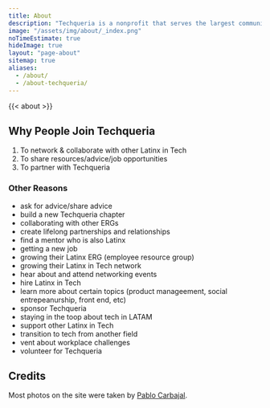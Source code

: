 ```yaml
---
title: About
description: "Techqueria is a nonprofit that serves the largest community of Latinx in Tech. 💻"
image: "/assets/img/about/_index.png"
noTimeEstimate: true
hideImage: true
layout: "page-about"
sitemap: true
aliases:
  - /about/
  - /about-techqueria/
---
```


{{< about >}}

## Why People Join Techqueria

1. To network & collaborate with other Latinx in Tech
2. To share resources/advice/job opportunities
3. To partner with Techqueria

### Other Reasons

- ask for advice/share advice
- build a new Techqueria chapter
- collaborating with other ERGs
- create lifelong partnerships and relationships
- find a mentor who is also Latinx
- getting a new job
- growing their Latinx ERG (employee resource group)
- growing their Latinx in Tech network
- hear about and attend networking events
- hire Latinx in Tech
- learn more about certain topics (product manageement, social entrepeanurship, front end, etc)
- sponsor Techqueria
- staying in the toop about tech in LATAM
- support other Latinx in Tech
- transition to tech from another field
- vent about workplace challenges
- volunteer for Techqueria

<!-- >
Partnering with Salvador Guerrero in the launch of the new Denver Techqueria chapter.
It's been hard to find Latinx in tech in my market, so it would be great to expand my network remotely.
I went to an event at the Adobe in SF and loved the vibe. I would love to be apart of the community of like-minded individuals.
I'm interested in order to develop a network and make new connections.
I would love to network with other UX designers and find job opportunities in San Francisco, Seattle, and Denver.
I am new in the city, I heard about you in the latinofest. Sounds great, I want to know more.
As a 4th year I am still executing a go getter mentality and looking for positive resources to help me succeed !
I’m interested because it offers an opportunity to be able to network with fellow Latino/Hispanics exploring the same or similar paths.
I attended LTX Fest and was overwhelmed (in the best way possible) by all the love and support the Latinx tech world provides. I never knew what I was missing out on, and now that I do - I'm extremely dedicated to finding a community to support my future growth as a Latina in the tech industry.
I want to meet other latinx people who are in tech and represent out here. It is always great to network!
I am interested in getting to know who in our Latino community is in Tech and any projects that they are involved with.
I'd like to join to connect to the Latinx community in tech in my community. As well to possibly form partnerships to host meetup events or speakers at Favor.
Met Shashi and Andrea at the LTXFest. I would like to support the community as best as I can
I have recently taken up an interested in tech and have started classes on Code Academy. I am looking for a community for like minded individuals and to feel empowered as a Latina in tech!
I was referred to this community through a friend in the tech industry and someone already a member of this community. Looking to learn as much as I can about tech (I am new to tech and to sales), and looking to learn with folks similar to me.
I am the global co-lead of Verizon Media's Latinos in Tech (LIT) Employee Resource Group. I would love to join and support in any way possible.
Making the choice to explore my interests in the tech industry wasn't something I ever invisioned myself doing until I reached university and found a community of people from similari backgrounds that inspired me to pursue computer science. It was through them that I learned the true value of community and as such, would love the opportunity to become a part of techqueria.
I want to increase my engagement with fellow Latinxs. I am looking to network.
I'm looking to find community, network, and learn from others in the industry.
Looking to network with Latinos in the tech community.
Would love to connect with a LatinX community of people working in tech. Support, collaboration, friendships and networking.
Meet other Latino tech pros
Meet other people in the same industry
I'm looking to connect with Latinos already in Tech as it is the industry into which I am hoping move.
I had already heard about Techqueria from my coworker and unfortunately missed some events due to prior engagements. I never knew the Latinx community within tech is as big as it is and LTX fest showed me just that and made me so happy and made me want to connect more with other Latinx people.
I was involved on leadership on the Hispanic Staff Association as a former staffer on Capitol Hill for Congressman Chuy García of Chicago, so now that I've transitioned to a career in tech, I also hope to get involved with the Latino community here.
Would like to share opportunities for Latinxs in tech in the Bay Area and get involved if I can.
After learning about Techqueria at the LIT Summit, it seemed like such a great community to be a part of and to learn from other's experiences.
I would like to expand my network in the tech industry and be able to mentor from my knowledge to others in the fintech industry
Recruiting the best team possible!
A couple of my co-workers have been talking about the channel since we work remotely. It is quite hard finding latinos that work in tech. This is why I'm excited to see a whole community of them
Connect with other Latino/Latina tech community members
Sharing my experience and knowledge with the community and building a diverse support network in my chosen  industry.
I want to join a Tech community that is predominately Latinx heritage.
I heard great things from my friends who attended Grace Hopper recently and we have a Los Snaps! ERG group that we'd love to host more events in Los Angeles with other latinos in tech.
I'm trying to get more involved with communities like this one
I work for Bitwise Industries in Fresno California, and our focus as an organization is to uplift communities through tech. We have a strong Latino community in Our organization and we’d love to have a Techqueria chapter in the Central Valley!
Looking to connect to more comunidad in this industry.
Join a community that I can make a difference with
To support our community. To increase the % of women in tech roles.
I’m interested because I want to be able to connect with other Latino professionals in the recruitment industry that can help me grow and transition into the tech industry.
Want to connect to the Latinx community.
I would like to give back to the community and for the betterment of future generations.
I was at the Latinx Heritage Event at CB on 10/9, I received an invite via the Nextplay slack, I was encouraged to join the Slack channel at the event.
I would like to connect more with Latinx community in tech! I’m thinking of pursuing tech as a future job opportunities but still unsure.
As a Latinx person in Tech in SF, I have found very little community, hoping Techqueria can give me a little of that!\r\n\r\nAlso, Francis who I've heard speak at various events is awesome and I loved to learn more from her! :)
I feel that I can grow and become more informed and sufficient with the tech industry.
I'm interested in understanding how Tech can be leveraged to enhance health and wellness outcomes in Latinx communities. We are a particularly marginalized community in terms health metrics, and I believe by sharing ideas we can work to improve our conditions.
I am a recent first generation graduate and would like to join a supportive Latinx community to grow my network. Looking for job opportunities and a space to grow and support other Latinx.
To connect with more latinos and make connections with my people.
Actively looking for a new role in people operations, diversity, equity and inclusion and social impact.
Community, sharing job opportunities and being an ally to other people of color in tech!
I've followed the group on Meetup for quite sometime.  I finally was able to go to an event and had a great time meeting other people that are part of the Latinx community.
I've been looking for an active LatinX commmunity for connecting, since we are still a small minority in tech fields.
Always want to be closer to my latinx community and this seems like a great group. Also, great freaking name (Techqueria)!
Would like to expand my network in the LatinX community
Be able to gather knowledge on how to network and be professional. Additionally be the ambassador of my school and help spread the word of our latinx community.
I'm currently a student at Skyline College, apart of student government, the president of LASO club (Latin American Student Organization), and a member at our Engineering Tech and Scholars Learning Community. Our school population consists more than 50% of latinos and as a representation of our student body but being latina I'd like to help my school show our students that there are a lot of latinos in the tech industry and they won't be alone in this journey by making connections.
Wanted to find a community of Latinos around where I live.
really enjoyed the event at crunchbase. as a Portuguese I felt really welcomed to the group.
Nice community, I went to a meetup in crunchbase and liked it.
I'm new in the tech scene, and I'm trying to find a community. I met some people from Techqueria today at the LTX Fest and they seemed great. I look forward to the opportunities and friendships that will come out of membership in this community.
Growth my tech network in the US
Would like to open my network to other Latinos to help them with sales opportunities/jobs.  \r\n
I am interested in creating community among other latinas in tech. I would also love to share relevant opportunities with my students
I'm looking for a community of like minded people to discuss business, technology and other things.
Would love to meet local developers and contribute to the community.
I had a great chat with Kristal Garcia about the Techqueria community and want to connect with other people of LatinX descent in the tech industry.
Networking and meeting tech entrepreneurs
I am one of the directors at a tech education organization. We focus on empowering low-income communities of color to get connected to the tech sector.
Share volunteer opportunities and connect our students to mentors and role models
I want to connect to different people, networking, and help to empower women
Connecting with other Latinxs in product and design, mentor and support each other
Would like to get connected and learn from others already in tech
I want to connect to with other Latinx people in tech in the Bay and learn from them!
Community
I feel like it's important to meet other Latinx people in tech because we are a minority in these spaces. We can use this community to guide each other and help lift one another up.
I want to help Latinx to create a high-achieving Personal Brand Look
Meet new people, Learn about the industry from other perspectives, and open to new job opportunities.
To connect with other Latinx techies and give back.
I have always worked in tech and media and would love to be connected to other Latinx professionals in the tech community.
I am invested in improving diversity within Tech and opening up conversations around the role Tech is playing to both benefit and harm the broader Latinx community.
I would like to expand my network and meet other Latinx in the industry.
I want to meet other Latinx members of the community to learn about the impact they’re making. Also, I want to know how these bright minds think tech can solve some of the issues disproportionately affecting our community in the U.S. and beyond.
I want to be more involved with the latinx community in tech, especially as a former Code2040 fellow
I would like to meet more people in the tech industry and join a community that supports and uplifts each other.
I am a woman in tech and want to make a difference in the world. I want to share my positive experience at LTSE thus far.
To join a latin professional community, to support the community, networking and have fun
Meet more Latinx folks in tech.
I want to be a more active Latinx member within the tech community bring in new members as well as helping my company ERG grown and retain employee that identify as Latinx.
I want to connect with other Latinx in the tech industry. I've found that when I am in a space with other Latinx there is a different kind of connection that makes it easier for me to communicate ideas. I believe that this community will help me in my career.
I want to expand my network of like-minded individuals and also serve as a future mentor to others. I want to share opportunities that I come across that may benefit others in the Latinx community.
I am interested in supporting and being supported by the community.
I'm latina and interested to become more informed in conversations related to latinos in tech.
Since the tech industry is very short on Latinx people, I find it very hard communicating/ networking with people. I am interested in Techqueria because it's the largest Latinx community.
I want to be a part of a community of Latinx professionals in Tech that understand me and support me in my professional aspirations. In addition, I want to attend events to network as well as assist the community as best I can.
It looks like a great opportunity to get to be exposed to amazing events and meet people from all different backgrounds.  Techqueria also seems very inspiring to think outside of the box and not to be afraid to break barriers.
I heard about Techqueria in a social event in another company here in SF. I got interested to connect with you, connect with peers, and explore volunteer opportunities.
I've always felt like there was a shortage of Latinx scholars within the Tech community. It's refreshing to know that there is a whole community solely devoted to Latinx people interested in tech.
I learned of Techqueria through Twilio's LatinX ERG and it seems like a great way to participate and connect with the LatinX tech community.
I love to support Latinos in Tech!
Sounds like a really cool community!
To support more latinx folks in the tech industry! \r\n\r\nI identify as Black, but am primarily of Haitian descent, which is arguably also Latinx. I've been in the tech industry for over 20 years and am trying to invest more energy in helping more people of color get in and be successful
Connect with other Latinos, and provide opportunities to others.
Im a first gen student looking to meet anyone willing to mentor a Latina in Tech
I support the vision.
I am interested in joining Techqueria because I would love to see more Hispanic representation in the tech industry. I want my people to have as much a chance as others to work in this field.
To meet la raza.\r\nTo learn about work opportunities.
I'm a recent graduate and transplant to the Bay Area looking to connect with fellow members of the Latinx community, especially those involved in tech and politics.
A coworker of mine told me about it as he is also a part of it and it definitely seems like something I would like to be a part of at this point in my life.
I would like to meet other Latinas who are in the tech field.
I am a Computer Science student graduating in Spring 2020 looking to meet  other Latinx individuals with a passion for tech, hear and learn from their experiences in the modern tech industry, and explore future full time employment opportunities.
I just need to expand my network and connect with my people, la Raza, saben? Barely starting out, so having a network that's already there, it'd be awesome to have the support.
I'd like to network with other Latinx in tech, discussing issues of importance to Latinx in tech and joining / supporting the community.
To meet people working in tech
I recently attended an event in San Francisco for Hispanic Heritage month. I truly enjoyed the connections I made with professionals that shared similar backgrounds. I would love to be part of this community where I can find a mentor, as well as mentor the younger members.
For a greater access to resources as well as job searching and inspiration from a good community.
I will graduate from IU in May 2020. I am looking for a role in tech consulting or business analytics.
I am looking to find a community of Latinx in tech, specifically in Data Science
I am about to graduate from school and would love to be connected with other fellow Latinx technologists to learn and grow with them. I also excited to attend meetings to connect with people and listen to their experiences in tech.
I'm an IT support specialist studying to become a programmer and looking to getting into cybersecurity. I heard about this community from the Computer Science Department Chair at my school.
I want to network with more latinos in this industry and find people to work on projects with.
I want to join a community of people who are aspiring to breakthrough in the tech field.
Curious to learn more about the community.
Me gustaria conectar con la comunidad latina involucrada en la industria del software. Principalmente extender mi red en Atlanta, GA.
To meet like minded individuals and contribute to the effort of connecting the latino community with tech.
Want to see more people of latinx descent and tech to socialize and learn new skills.
I would love to have the opportunity to network with and learn from other Latinxs in tech. This sounds like an awesome community!
Hi! I am looking to connect with other Latinx in tech with similar backgrounds to support one another in our careers. I recently moved to the Bay Area (courtesy of Adobe) from Texas.
It's been lonely often times being the only latinx in the different tech companies that i've been a part of. loved to learn and get to know other latinx folks.
Connecting with other Afrolatinx, Indigenous, Latinx, etc in and out of tech. This is a community that is closely related to my work but also who I am as a person and how I show up in my community.
I am looking to be a part of a Latinx Community. Many times being a part of this industry I feel isolated as if I do not belong because it is populated by people who do not look like me and do not face the same adversities as me.
Network
Support the latin tech community and get to know it
As a Latinx founder/tech professional, I've often felt like the only one in the room. It's not easy connecting with other Latinx folks in tech and Techqueria seems like an amazing community that I'd be honored to be a part of.
I would like to join a community that is enthusiastic and proactive about helping persons reach their maximum potential.
I'm a Brazilian Latina that studied engineering at Stanford and am a founding member of Democracy Earth, a blockchain voting nonprofit with roots in Argentina. I'm running for Congress in San Francisco and want to do the Latinx tech community proud. Generally, I want more Latinx camaraderie in my life.
I want to be more involved with the community
I love the community, love your events and all the great work you're doing
Asked to be a speaker by Phillip
I want to connect with people who come from a similar background as myself.
I'm trying to break into the tech industry and get my fellow latinos in as well.
I heard about the awesome community in this slack, and would like to join!
because is a awesome and large latinX community
My friend who's a part of it recommended I join since I would like to work in tech
I want to be able to possibly network to recieve opportunities towards mobile development.
Finding a community of other latinos in tech!
I would love to find other Latinas in Tech around my area! I was just at the Latina luncheon at GHC and was amazed of the Latinas in tech
I want to network
As a Latina/Chicana I have always struggled to get into tech internships because I wasn't prepared in the past and now I want to make sure I get mentored or connected with people who can support me throughout my journey. I'm a first generation student so trying to get through college was enough of a struggle, but now I'm entering the real world where I need all the help I can get to keep up with the tech industry and pave the way for more generations to come. I want to be competitive but not destructive, so please, I ask to be considered. It is hard to find any Latinx role models in the tech industry; I hope by being selected I can become that role model for someone else and help them as well.
Networking,  find a job,  learn
I would like to be part of a latinx community in tech that can support me professionally and let me connect with other people who share similar backgrounds
To increase the Latinx presence at my current company through hiring
I would love to hear more about what Latinxs in tech are doing in the Bay Area and to share the jobs we have available at my company!
Networking
I'd like to connect and learn from other Latinx folks locally and nationally. Sharing resources and building community through Slack is also another reason why I'd like to join the Techqueria Slack community.
I am proud of my Hispanic heritage and excited there is a community in the tech industry full of our culture and passion.
I am interested in meeting new people in the Latinx community who also work in tech
Because it looks interesting to me to connect with other spanish speaking people!
I want to connect with other latinx students and intern in the data analytics world.
I grew in Colombia, very undeveloped country for women in tech I want to share my experience in the tech field with my community and plan to do it so by joining groups that advocate for minorities in hispanic technical fields.
I'd like to join a community of Latinxs with whom I can consult with on career moves and offer advice to those seeking it.
As a resource to direct my students to, stay updated with tech industry
I recently moved to the US and starting a life in a new country is not always easy. I feel I can learn a lot personally and professionally surrounded by people that I feel I may have so much in common.
I recently graduated from college this past May 2019 and I’m looking for job opportunities in the tech industry. I would also like to join in order to network with other latinos that could help me fulfill my career goals.
Interested in building a tech company
Would love to hear more about events in the LatinX community and connect with others in my area.
I wanted to strengthen my network of latinx designers. I'm a student and looking for design resources and possible mentors.
I want to surround myself with empowering Latinx who are pursuing a tech career! I feel like being surrounded with others like myself would give me that extra boost of motivation to keep going in the tech industry and feel supported while doing so.
I’m a master student getting ready to get into the industry. It’s rare to see latinas in my field and I would love to get to know more latinas in tech
Connect with like minded folks to build a network and discuss the future of tech and how it impacts our communities.
I want to find a community of individuals that look like me and are passionate in what they do, specially if it's in design.
I would like to join because I see a lack of familiar faces in my compsci class and i'd like to connect with people that I can relate to.
I hear that all the cool tech latinos hang out here : )
I am interested in connecting with other Latinx identified professionals in the filed. I am also looking to recruit and connect candidates with opportunities at Boro.
Looking to find ways to help in the broader community
I've been to a few events and I'm part of the Latinx @ Twilio ERG board, so I think this would be a great way to get more connected to the community.
I am currently a student and will be done with the bootcamp in 3 months so I want to expand my network so I can facilitate my transition as a professional.
I recently completed a UX Bootcamp and would love to start meeting people who work in the industry and learn more about it.
Hi, I migrated to the US when I was 20 years old and I think it is important to stay connected, support one another and celebrate our heritage. A strong community that supports each other is key to grow professionally and as a community of strong and mindful individuals
I am new to the industry side of tech and would love to meet fellow Latinx.
I'd like to join Techqueria so that I can meet more Latinx folk who work within tech as well as provide any resources I have. Also, I work with youth of color and would love to have access to such a large group of Latinx folk so youth can see representation of folk that look like them in tech.
I'd like to meet and network with other Latinx in tech, and talk about different ways to make tech more inclusive. I'd also like to be part of any active efforts the group might have to encourage Latinx to seek a career in tech.
To join a community of fellow Latinx people in tech.
Would like to gain access to other amazing latinx in tech shaping the future for the next generation and contribute towards building a legacy of latinx as integral part of working America.
To share, hell and support latin women in tech
I would like to speak to people that can relate to our unique experiences at Latinx in Tech.
I am looking to make the jump into the tech industry. I have mainly worked in the beauty and lifestyle industry and I am ready for a change.
Venture Cafe Miami works to build a more diverse, inclusive, and accessible innovation ecosystem. We connect innovators to make things happen, and look forward to growing a partnership with Techqueria.
I’m interested in building a career leveraging tech and data for social impact through sustainable business models that focus on accessibility, efficiency and inclusion. I would love to connect and brainstorm possibilities for ways we can tap into high-potential talent in the Latinx community.
I want to reach out to the latino community in the bay area that works in the tech industry mainly to network and for mentorship. If possible, I would also like to get some help with my job search, since I have an upcoming deadline to find a job.
I am currently in a 10-month intensive coding program. when I first heard of Techqueria, I began following their social media pages to get more information and as a Daca recipient I feel like Techqueria would be so helpful for me.\r\n\r\n\r\n\r\n
I'm hoping to connect with fellow Latinx in the tech space.
As a Colombian-American woman who is a Product Manager at a tech startup in Atlanta, it would be wonderful to be part of an active community of Latinx folks in the Atlanta tech scene. Having the built-in network of Techqueria's presence in other cities across the country to refer to as we build one here in Atlanta is probably what I find most exciting!
To connect with other Latinos in tech and getting support in getting internships/jobs in the tech Industry.
There's not a big Latinx community around where I live and I'm looking to make up for the missing community.
I've heard amazing things about Techqueria through Built By Girls, and I want to become more involved with Latinxs in tech.
I heard about Techqueria and its big presence in the west coat and im excited it's coming here to Atlanta.
Para contactar otros latinos en tech
I want to be part of a community of latinx data scientists.
I am fairly new to programming and I want to be successful as a first generation, Latina female in Computer Science. I am involved with many clubs that are offered at my university but I would like to reach out to as many resources as I can.
I would like to join a community to see what new and interesting things are going on in the tech world.
-help the community\r\n-share knowledge
Share experiences and opportunities with other professionals in tech across the USA.
During my experience in tech, it has been difficult to fully connect and identify with other peers that do not share a similar background as I do. I would love to join Techqueria to network with other tech professionals who share my background and to be part of a familia.
My campus lacks a strong community for Latinx in Tech. I am apart of SHPE and WiCS, however, I would love to be apart of a community that is filled with people who have similar backgrounds as me.
I’m trying to increase my network in the Latino community. I also have a lot of questions around becoming a founder/ entrepreneur, and it would be great to get advise from other members of the Latino community.
I want to share my knowledge and at the same time grow
I just want to share my knowledge and experience with fellow Latinxs.
Talking with people in the Calibrate conference they recommend me to join this slack
I am in the process of shifting my career aspirations from HR to that of a web developer or software engineer. I don’t have much support from others of my culture or ethic group so joining this community would be amazing.
I was part of the Los Uber’s Latinx group at Uber and would like to connect with fellow latinx through out other tech companies.
To help build community.
I have alot of experience in events and marketing. Would like to lend a hand to help make events more successful and I'm interested in sharing out best practices.
I would like to be more involved in the tech arena supporting Latinx individuals grow in this industry and ensuring that we are properly represented! I would like to be involved in assisting with volunteering at events or being a part of the board in some capacity. Hope to give back!
I am interested in joining Techqueria because I would like to grow my network and meet other Latinx professionals.
I would like to join Techqueria because its something that I would be interested  in seeing the creative ideas that people have within the community.
Have some tacos when code
Just moved here from DC to the Bay Area. Looking to connect con mi gente en Tech.
Huge advocate for our community in tech
I want to be supported by a tech community that I'm not getting at my university!
I recently moved to Seattle from Los Angeles to start my full-time MBA program at the University of Washington Foster School of Business. I was a high school math teacher, but I am interested in careers in the tech industry, specifically corporate strategy, finance, and product management. Joining the techqueria community would be the perfect opportunity to meet people in the tech industry.
I want to make professional connections with other Latinx folks, as well as community. I haven't had success really finding a Latinx community here in SF, and I want to fix that.
Interested in learning more about tech and how it can apply to my fashion career.
I want to connect with other Latinos that work in tech and are interested in mindfulness and personal growth.
I attended a meetup yesterday for Airbnb and would like to learn more information about upcoming events. I feel like this community will help me grow in my journey in the tech industry.
I would like to connect with more latinos in technology. We are not that many and some times is hard to relate to my co-workers. I would like to hear about other experiences
Share best practices. Keep up with happenings in the community.
didn't know this group exisited, would be great to see what the rest of the latin tech community is up to and link up with more chileans in tech.
To learn more and connect with more Ltx in tech- specifically those working in HR
I appreciate what LatinX In Tech Stands for and I would like to learn how Poshmark can represent more latinos in tech.
I want to expand my community of Latinx tech workers and share my experiences.
Since I have had realization that my ethnic is not represented very well in the tech community, I want to help to make the change!
Because I am Latina and in tech, I would like to build a community with people who share similar life experiences. I would love to receive mentorship from others while also being a mentor.
As a Mexican individual in tech, I have found it extremely hard to find others that look like me and come from a similar background as me. I would love to join to have a sense of community.
Just to be get connected to my heritage. See if there is way I can help and provide guidance.
I am extremely passionate about leveraging tech (and the growing tech industry) for social impact and I’m interested in meeting other folks from my background who are interested as well.
Networking opportunities with other individuals with like-minded interests
I want to network with other Latinx people in Tech and contribute to the much needed diversity in tech.
I like to meet with other Latinx in the area and really enjoy panels made up of professionals in all different fields.
Friend told me about it. I want to connect with other like minded people because the Jared’s of the world tire me out.
I attend another Meetup called latinos in tech and i just love how the latinx community helps its people achived their goals and when I learned about Techqueria i was fascinated and just want to part of it and help the community
I am interested in internship opportunities and will feel empowered to learn from other Latinx's in tech.
People of color are underrepresented in tech, so I don't meet many other Latinxs who are in tech, so, as a Latino, I think this would be a great opportunity to meet other Latinxs and bounce ideas/network.
I'm from colombia, and i love connecting with other latinx to help each other out
I want to share tech opportunities with others in the LatinX community.
I'm taking a little time off from startup life to catch my breath, and have been volunteering and mentoring. I'm interested in discovering more about the Latinx tech community and figuring out ways that I can give back.
Network with gente
I am interested in joining Techqueria because I am eager to learn more about Latinx Tech Community. I am also eager to support the Latinx Tech Community.
I recently graduated from college and I am looking to expand my network of Latinx professionals. I think it is important to be connected with people that can relate to your background and have similar upbringing.
I've heard great things about it from friends and others I've met at latinx evebts.
I think its a warm feeling to be involved with communities where you can share similar interests.
Latinx people are underrepresented in tech. I'd like to meet and talk to other people who share the same interests as me.
Be connected with people like me in an industry that doesnt have many of us
Learned about this from a coworker and looking forward to connecting with other latinx folk in tech. Also checking out open job opportunities and networking events
As a recently arrived latina to the US, I would love to get involved in the community and provide positive impact on people that might not have been as lucky in their journey as I have been.
I’ve always had an admiration for the tech industry (I have some coding experience and am a gamer), but most importantly, as a Latina I have a passion for helping other individuals in my community.
Transparency, Community, and Growth in our network.
I am currently interviewing for Finance roles in the tech industry, to include the startup scene. This venue would help me better understand the industry as a whole and how to build relationships in the Bay Area with fellow Latinx identifying professionals.
We're trying to create a better tool for the "community slack" use-case. Thousands of users doesn't really work with the way slack limits message history, so I'd love to talk to the owner of this workspace and see if that's at all interesting. We're just gauging interest, not selling anything. It's not even done yet.
I was in the group and forgot my login. I want to connect with likeminded latinas in tech
I'm interested in the tech-finance track. I think its an ever-growing field and because there are a lot of opportunities.
I currently work in marketing in consumer goods but have worked in tech in the past and am looking to connect to other Latinos who work in tech.
I was at LatinX startup weekend and had a great time with the members.
In search of community, advice, mentor/menteeship, and building each other up to succeed!
I hear about the idea from a colleague, I'd love to participate on events and do some networking with other Latinos.
Full disclosure, I run a theatre company in SF, but we are a start up. We are trying to actively bridge the gap between tech and art. Would love to be a part of this group!
Why fit in when you can stand out?
Looking forward to meeting other Latinx in the tech space. In my current role, I help entrepreneurs to accelerate growth in their startups. In past roles I have been involved in technology sales and product management.
I'm interested in networking with Techqueria. Have ideas for a python workshop that I'll like to offer.
I am interested to learn more about what others are working on and their experiences in the industry. I want to be more involved in the community.
I want to be in the loop and be part of the network.
Bc I am Latinx and want to be part of a larger Latinx community that increases our population in the tech industry
Interested in growing my connections with LatinX peers.
Just starting my career in data science, and would appreciate a community
It took my attention about Techqueria. I would love to know more about this. By the way, I am deaf. I wonder if there are deaf people at Techqueria.
I’m new to the Bay Area and interested in an HR role in a tech company
I am a young professional latino and I love getting to know my fellow latinx professionals. I am a Vice Chair for SHPE-SV and involved with the IEEE SC chapter as well.
Meet Latinx community in tech. Find & build community.
Meet people in the tech world (better if latinx) to create a network for entrepreneurship
I'm a new developer looking to reach more like minded people and looking find some mentorship.
I love getting into this tech community, and to know that there are Latins as myself that are getting into the tech industry. Would love to connect with them too.
network
Hello, I believe my account was deactivated in error. Re-submitting the form.
To learn about new opportunities
Currently living and working in the Bay Area, and the lack of Latinx in the Bay Area is a little jarring versus NYC. Want to meet other professionals.
We are forming a new chapter here in Denver!
I believe it is essential for increased representation in the tech space and want to be apart of that. Techqueria was recommended to me from the Latinx ERG Los Ubers at my company.
My mentor recommended me to :)
Would like to contribute to diversity, equity and inclusion in tech
Just found out about this through a coworker. Very excited to be able to connect with other latinx folks in tech
As a Latina, it is really hard to navigate the tech industry. I want to connect to others who identify as Latinxs and who are also facing the same struggles or challenges as we navigate an industry where our representation is lacking.
I want to join Latinx in Tech community because I want to follow a career in the technology field. I have a bachelor's in computer science and I'm interested in going for my master's in cybersecurity or software engineering. I strongly believe that by being part of a Latinx tech community would help me gain knowledge and like that I would be able to pay ot forward in the future.
Learn about the community, use cases, challenges, and opportunities in the tech industry
I'm interested in joining Techqueria because I want to be part of a community that celebrates diversity.
I’m Hispanic and would love to meet more Latinx people in the tech industry.
I’m at the intersection of politics, advocacy, and human rights work and want to enhance my work and impact to people by getting a better understanding of how to use tech to influence human rights.
As someone who recently moved to San Francisco and joined the tech industry, I am interested in networking, forming friendships and using my skills to help Techqueria reach its goals.
I’m interested in networking and applying for internships
I want to be able to see what opportunities are out there that I can be a part of.
Connect with like minded Latinos and learn more about Latinos in tech
To further expose myself to updates and trend to the subject at hand.
I’d like to join a community that I can relate to and learn from.
I want to be connected to people like me who are brown and proud and in the same networks. I want to absorb everyone's experiences and learn. Most importantly I want to feel like I'm important and part of something, that its not just me living a dream but rather creating a legacy for those that come after us.
I’m currently in the financial services industry and want to move more towards the tech industry (specifically data science)
I want to meet more like mind people in the tech field, and learn more about web design and UX design.
Recently graduated in May and entered my first job in the tech industry. I'm currently looking to join communities for support and resources as a latina in tech.
We would love to partner with Techqueria and host events. :)
I am really excited to become more involved within the Latinx community here in Austin. I’m born and raised San Antonian and miss being in a strong latinx environment. I am also excited about to opportunity to be able to leverage the knowledge that I’ve gained from being exposed to the tech market on a daily basis and offer up my knowledge and exposure to really help the community within Techqueria whether it be to help them find a job or to offer up career guidance.
John Moreno told me about it. News and Networking on IT
There are many things about tech that are learned with experience. As a mentor, I want to share that knowledge to better prepare others for the field along with building a community.
As a recruiter I want to expand my network AND help mi gente as much as I can.
I recently just moved to New York City and I want a community I can feel like I belong and meet people that have the same passion and hardworking motives like I do within the industry. I want to help represent the Latinx community and do it with people that feel the same! (I'm also on the hunt for the best taco spots)
I want to meet more Hispanics in the tech industry and grow the community.
I’m a recent UX Design bootcamp grad with a marketing background who’s looking to make connections and collaborate with other Latinos in tech.
I’d love to engage in the Latin community . I believe that being a Latino is a great opportunity to overcome any obstacle and I believe in that all of us should help each other like hermanos.
I want to be around people like me who do data analysis and tech stuff and are Latinx.
To make friends and help others.
Part of a small Hispanic Voices group resource group at Medallia.
There is direct alignment in the work I do around CS Education for the Latino/a community. I have known David for a few years now and always support Techqueria however I can.
Share knowledge and ideas with the community
As a latinx with white privilege I often had trouble navigating this part of myself in the workplace until a fellow colleague added me to our latinx ERG one day out of the blue. I want to be a part of the conversation and help more latinx shine in tech!
Extremely excited ot meet other Latinx individuals and create a community of support and encouragement!
As a Nogales, AZ native, heavily in startups, technology, and community. Meeting with Stephanie Bermudez encouraged me to be more involved and help in any way possible.
I’m really excited to meet other Latinx professionals in my industry!
To better serve my community and the underprivileged that are interested in things they feel they don't have the opportunity to be apart of.
Diversity in tech is an issue for everybody, especially for dominant-narrative folks (like me).
I want to make professional connections and maybe find a mentor with other latinx professionals in my industry.
To connect with other individuals who share the same passions and interests as me as well as network with professionals to
I want to be more involved in the Latinx tech community. I love what I do as much as my heritage.
I need the support :(
I just came from your NYC event with Giphy and I was energized by the community and excited for what I can learn from others and what I cam contribute.
I Love Tacos and Tech.
I am a Latina Data Science and Math major at Berkeley. I am also a senior and will be graduating next May, so I am looking to expand my network and obtain resources that will allow me to find a career path that I can enjoy and also have the opportunity to give back to my community.
I am in the process of leaving consulting to explore starting a mobile bank for Hispanics. I am interested in chatting to software engineers interested in making a difference by reducing the extortionate costs the Hispanic community pays for transaction fees and credit.
I am a LatinX in Tech always looking to expand my network.
I’m interested in changing sectors and looking for opportunities within the tech space.
Hello, I am part of the team with Trimble Inc. that wishes to help bring a successful Techqueria to Denver CO. Salvador Guerrero has taken the lead in gathering the information on what will make this work for all involved.   I wish to support our Latin brothers and sisters in anyway I can and this seems like a wonderful tool to make excellent use of.
I met two people at a Google brunch recently that recommended Techqueria
I would love to connect with other Latinx professionals in the NYC area.
Promote Latinx awareness / networking within the Technology industry
I am a Latina majoring in Comp Sci and Electrical and Computer Engineering. The higher I go in my classes the less diversity I see. I would love to be a part of this Latinx community, where I am reminded that I am not the only one!
Looking to connect to the LatinX Tech community and get involved in activities in NYC.
I'm looking to build more community within my field!
My roommate is Latina and she joined Techqueria. She’s told me all about the cool people and networking opportunities she’s learning about. I’m a WOC and would love the chance to mix and mingle with like minded people.
I want to be surrounded and support members of my community in tech. It’s rare to see someone like me in the tech world.
Connect with other Latinx in tech!
As a Mexican student interning in the Bay Area I've come to realize how important it is to be a part of a community you identify with, especially far from home. I think Techqueria is a great space to share experiences and learn from people that get it.
I want to meet more LatinX in tech around me
I would love to connect with other Latin professionals in Tech to learn from their experiences. In addition, it would help me decide what sectors of the industry that interest me most.
I would love to recruit Latin professionals for our roles at 1021 Creative!
I would like to connect with other Latinx in Tech in the bay area!
I would like to familiarize myself with more Latinx members in the Tech industry.
Networking with a Latinx Tech Community
As a Latino working in the Tech industry, I would like to join Tachequeria to expand my professional network, learn more about career advancement opportunities.
Me and a small but mighty team of Latinx professionals are embarking on Centro's first ever Latinx ERG!!
I'm wanting to engage more in the community. I'm starting my personal brand that is heavy on being a Chicana — PochaMama.com. Also, I'm looking for potential new work.
Our company is interested in increasing access to Engineering roles for URGs including the LatinX community.
I believe in the mission of Techqueria and am committed to supporting brown and black people for success.
I read the description of what is being discussed in the group so I would of to be a part of the discussions.
I would like to share a fellowship opportunity and also engage where appropriate on the like.
I’ve been to events before. I love feeling part of this community and have found inspiring people all around me.
Networking, provide insight in tech and reach out to those who will need as well
Friend told me I should, sounds interesting
Hi! Just started my first full-time job here in the Bay Area. I would love to join Techqueria to be involved in local community events!
Looking to grow professionally and meet people with the same goals.
I want to be able to communicate with like-minded individuals who are Latinx as well as work in the digital marketing and tech space. Additionally, I love shareing knowledge and I'd love to be able to share my insights in SEO with a larger group.
I'd like to have a bigger sense of community professionally and socially
I am a half latin, half european recent graduate in programming and design. I'm currently looking to grow personally and professionally in the tech industry. Techqueria seems like a great community that could support me.
Connect and give back -->

## Credits

Most photos on the site were taken by [Pablo Carbajal](https://www.linkedin.com/in/phcarbajal/).
